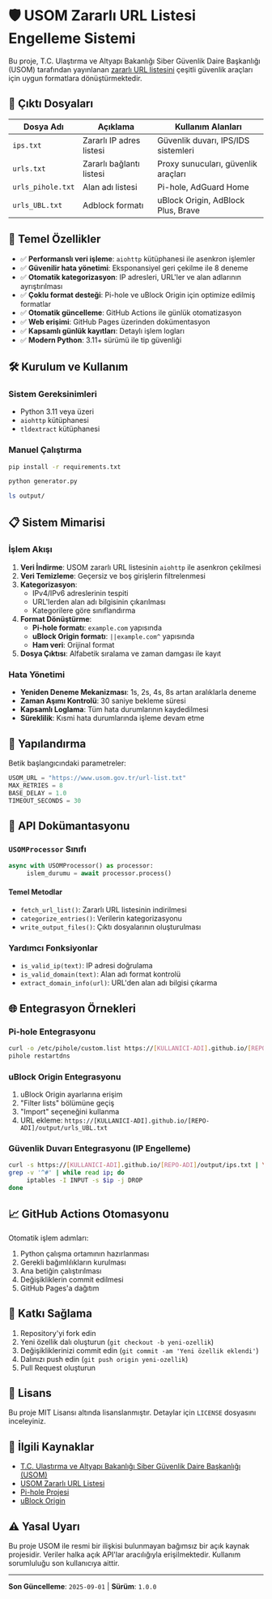 # 🛡️ USOM Zararlı URL Listesi Engelleme Sistemi

Bu proje, T.C. Ulaştırma ve Altyapı Bakanlığı Siber Güvenlik Daire Başkanlığı (USOM) tarafından yayınlanan [zararlı URL listesini](https://www.usom.gov.tr/url-list.txt) çeşitli güvenlik araçları için uygun formatlara dönüştürmektedir.

## 📁 Çıktı Dosyaları

| Dosya Adı | Açıklama | Kullanım Alanları |
|-----------|----------|-------------------|
| `ips.txt` | Zararlı IP adres listesi | Güvenlik duvarı, IPS/IDS sistemleri |
| `urls.txt` | Zararlı bağlantı listesi | Proxy sunucuları, güvenlik araçları |
| `urls_pihole.txt` | Alan adı listesi | Pi-hole, AdGuard Home |
| `urls_UBL.txt` | Adblock formatı | uBlock Origin, AdBlock Plus, Brave |

## 🚀 Temel Özellikler

- ✅ **Performanslı veri işleme**: `aiohttp` kütüphanesi ile asenkron işlemler
- ✅ **Güvenilir hata yönetimi**: Eksponansiyel geri çekilme ile 8 deneme
- ✅ **Otomatik kategorizasyon**: IP adresleri, URL'ler ve alan adlarının ayrıştırılması
- ✅ **Çoklu format desteği**: Pi-hole ve uBlock Origin için optimize edilmiş formatlar
- ✅ **Otomatik güncelleme**: GitHub Actions ile günlük otomatizasyon
- ✅ **Web erişimi**: GitHub Pages üzerinden dokümentasyon
- ✅ **Kapsamlı günlük kayıtları**: Detaylı işlem logları
- ✅ **Modern Python**: 3.11+ sürümü ile tip güvenliği

## 🛠️ Kurulum ve Kullanım

### Sistem Gereksinimleri

- Python 3.11 veya üzeri
- `aiohttp` kütüphanesi
- `tldextract` kütüphanesi

### Manuel Çalıştırma

```bash
pip install -r requirements.txt
```

```bash
python generator.py
```

```bash
ls output/
```

## 📋 Sistem Mimarisi

### İşlem Akışı

1. **Veri İndirme**: USOM zararlı URL listesinin `aiohttp` ile asenkron çekilmesi
2. **Veri Temizleme**: Geçersiz ve boş girişlerin filtrelenmesi
3. **Kategorizasyon**:
    - IPv4/IPv6 adreslerinin tespiti
    - URL'lerden alan adı bilgisinin çıkarılması
    - Kategorilere göre sınıflandırma
4. **Format Dönüştürme**:
    - **Pi-hole formatı**: `example.com` yapısında
    - **uBlock Origin formatı**: `||example.com^` yapısında
    - **Ham veri**: Orijinal format
5. **Dosya Çıktısı**: Alfabetik sıralama ve zaman damgası ile kayıt

### Hata Yönetimi

- **Yeniden Deneme Mekanizması**: 1s, 2s, 4s, 8s artan aralıklarla deneme
- **Zaman Aşımı Kontrolü**: 30 saniye bekleme süresi
- **Kapsamlı Loglama**: Tüm hata durumlarının kaydedilmesi
- **Süreklilik**: Kısmi hata durumlarında işleme devam etme

## 🔧 Yapılandırma

Betik başlangıcındaki parametreler:

```python
USOM_URL = "https://www.usom.gov.tr/url-list.txt"
MAX_RETRIES = 8
BASE_DELAY = 1.0
TIMEOUT_SECONDS = 30
```

## 📖 API Dokümantasyonu

### `USOMProcessor` Sınıfı

```python
async with USOMProcessor() as processor:
     islem_durumu = await processor.process()
```

#### Temel Metodlar

- `fetch_url_list()`: Zararlı URL listesinin indirilmesi
- `categorize_entries()`: Verilerin kategorizasyonu
- `write_output_files()`: Çıktı dosyalarının oluşturulması

### Yardımcı Fonksiyonlar

- `is_valid_ip(text)`: IP adresi doğrulama
- `is_valid_domain(text)`: Alan adı format kontrolü
- `extract_domain_info(url)`: URL'den alan adı bilgisi çıkarma

## 🌐 Entegrasyon Örnekleri

### Pi-hole Entegrasyonu

```bash
curl -o /etc/pihole/custom.list https://[KULLANICI-ADI].github.io/[REPO-ADI]/output/urls_pihole.txt
pihole restartdns
```

### uBlock Origin Entegrasyonu

1. uBlock Origin ayarlarına erişim
2. "Filter lists" bölümüne geçiş
3. "Import" seçeneğini kullanma
4. URL ekleme: `https://[KULLANICI-ADI].github.io/[REPO-ADI]/output/urls_UBL.txt`

### Güvenlik Duvarı Entegrasyonu (IP Engelleme)

```bash
curl -s https://[KULLANICI-ADI].github.io/[REPO-ADI]/output/ips.txt | \
grep -v '^#' | while read ip; do
     iptables -I INPUT -s $ip -j DROP
done
```

## 📈 GitHub Actions Otomasyonu

Otomatik işlem adımları:

1. Python çalışma ortamının hazırlanması
2. Gerekli bağımlılıkların kurulması
3. Ana betiğin çalıştırılması
4. Değişikliklerin commit edilmesi
5. GitHub Pages'a dağıtım

## 🤝 Katkı Sağlama

1. Repository'yi fork edin
2. Yeni özellik dalı oluşturun (`git checkout -b yeni-ozellik`)
3. Değişikliklerinizi commit edin (`git commit -am 'Yeni özellik eklendi'`)
4. Dalınızı push edin (`git push origin yeni-ozellik`)
5. Pull Request oluşturun

## 📄 Lisans

Bu proje MIT Lisansı altında lisanslanmıştır. Detaylar için `LICENSE` dosyasını inceleyiniz.

## 🔗 İlgili Kaynaklar

- [T.C. Ulaştırma ve Altyapı Bakanlığı Siber Güvenlik Daire Başkanlığı (USOM)](https://www.usom.gov.tr/)
- [USOM Zararlı URL Listesi](https://www.usom.gov.tr/url-list.txt)
- [Pi-hole Projesi](https://pi-hole.net/)
- [uBlock Origin](https://github.com/gorhill/uBlock)

## ⚠️ Yasal Uyarı

Bu proje USOM ile resmi bir ilişkisi bulunmayan bağımsız bir açık kaynak projesidir. Veriler halka açık API'lar aracılığıyla erişilmektedir. Kullanım sorumluluğu son kullanıcıya aittir.

---

**Son Güncelleme**: `2025-09-01` | **Sürüm**: `1.0.0`

